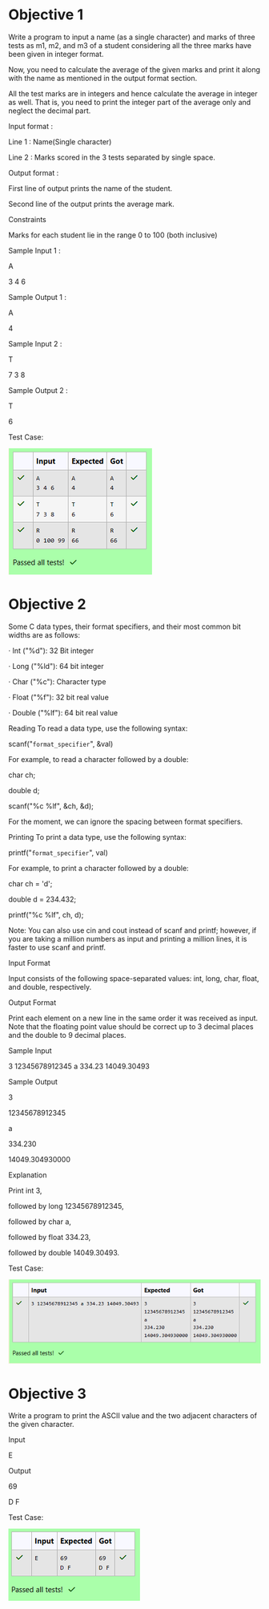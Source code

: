 # Objective 1
Write a program to input a name (as a single character) and marks of three tests as m1, m2, and m3 of a student considering all the three marks have been given in integer format.



Now, you need to calculate the average of the given marks and print it along with the name as mentioned in the output format section.



All the test marks are in integers and hence calculate the average in integer as well. That is, you need to print the integer part of the average only and neglect the decimal part.



Input format :



Line 1 : Name(Single character)

Line 2 : Marks scored in the 3 tests separated by single space. 



Output format :



First line of output prints the name of the student.

Second line of the output prints the average mark.



Constraints



Marks for each student lie in the range 0 to 100 (both inclusive)



Sample Input 1 :



A

3 4 6



Sample Output 1 :



A

4



Sample Input 2 :



T

7 3 8



Sample Output 2 :



T

6

Test Case:

![alt text](<Screenshot 2025-01-13 165832.png>)

# Objective 2

Some C data types, their format specifiers, and their most common bit widths are as follows:

·         Int ("%d"): 32 Bit integer

·         Long ("%ld"): 64 bit integer

·         Char ("%c"): Character type

·         Float ("%f"): 32 bit real value

·         Double ("%lf"): 64 bit real value

Reading
To read a data type, use the following syntax:

scanf("`format_specifier`", &val)

For example, to read a character followed by a double:

char ch;

double d;

scanf("%c %lf", &ch, &d);

For the moment, we can ignore the spacing between format specifiers.

Printing
To print a data type, use the following syntax:

printf("`format_specifier`", val)

For example, to print a character followed by a double:

char ch = 'd';

double d = 234.432;

printf("%c %lf", ch, d);

Note: You can also use cin and cout instead of scanf and printf; however, if you are taking a million numbers as input and printing a million lines, it is faster to use scanf and printf.

Input Format

Input consists of the following space-separated values: int, long, char, float, and double, respectively.

Output Format

Print each element on a new line in the same order it was received as input. Note that the floating point value should be correct up to 3 decimal places and the double to 9 decimal places.

Sample Input

3 12345678912345 a 334.23 14049.30493

Sample Output

3

12345678912345

a

334.230

14049.304930000

Explanation

Print int 3,

followed by long 12345678912345,

followed by char a,

followed by float 334.23,

followed by double 14049.30493.

Test Case:

![alt text](<Screenshot 2025-01-13 165852.png>)


# Objective 3

Write a program to print the ASCII value and the two adjacent characters of the given character.

 

Input

 

E

 

Output

 

69

D F

Test Case:

![alt text](<Screenshot 2025-01-13 165907.png>)
